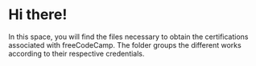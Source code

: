 # Hi there!
In this space, you will find the files necessary to obtain the certifications associated with freeCodeCamp. The folder groups the different works according to their respective credentials.
